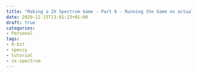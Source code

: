 ```yaml
---
title: "Making a ZX Spectrum Game - Part 6 - Running the Game on actual Hardware"
date: 2020-12-15T13:01:23+01:00
draft: true
categories:
- Personal
tags: 
- 8-bit
- speccy
- tutorial
- zx-spectrum
---
```



